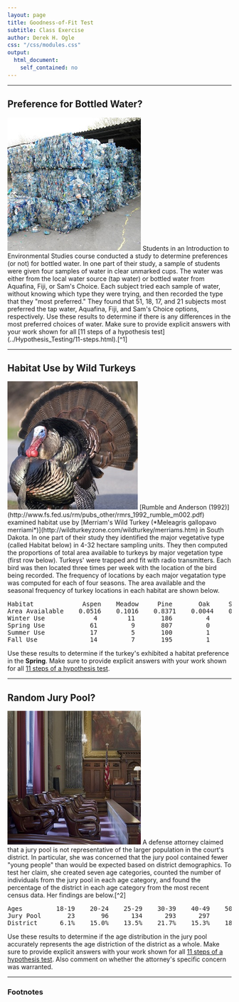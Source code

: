 ```yaml
---
layout: page
title: Goodness-of-Fit Test
subtitle: Class Exercise
author: Derek H. Ogle
css: "/css/modules.css"
output:
  html_document:
    self_contained: no
---
```


----

## Preference for Bottled Water?
<img src="../zimgs/bottled-water-waste.jpg" alt="Scales of Justice" class="img-right">
Students in an Introduction to Environmental Studies course conducted a study to determine preferences (or not) for bottled water.  In one part of their study, a sample of students were given four samples of water in clear unmarked cups.  The water was either from the local water source (tap water) or bottled water from Aquafina, Fiji, or Sam's Choice.  Each subject tried each sample of water, without knowing which type they were trying, and then recorded the type that they "most preferred."  They found that 51, 18, 17, and 21 subjects most preferred the tap water, Aquafina, Fiji, and Sam's Choice options, respectively.  Use these results to determine if there is any differences in the most preferred choices of water.  Make sure to provide explicit answers with your work shown for all [11 steps of a hypothesis test](../Hypothesis_Testing/11-steps.html).[^1]

----

## Habitat Use by Wild Turkeys
<img src="../zimgs/merriam-turkey.jpg" alt="Merriam's Turkey" class="img-right">
[Rumble and Anderson (1992)](http://www.fs.fed.us/rm/pubs_other/rmrs_1992_rumble_m002.pdf) examined habitat use by [Merriam's Wild Turkey (*Meleagris gallopavo merriami*)](http://wildturkeyzone.com/wildturkey/merriams.htm) in South Dakota.  In one part of their study they identified the major vegetative type (called Habitat below) in 4-32 hectare sampling units.  They then computed the proportions of total area available to turkeys by major vegetation type (first row below).  Turkeys' were trapped and fit with radio transmitters.  Each bird was then located three times per week with the location of the bird being recorded.  The frequency of locations by each major vegatation type was computed for each of four seasons.  The area available and the seasonal frequency of turkey locations in each habitat are shown below.

<pre>
Habitat             Aspen    Meadow     Pine       Oak     Spruce
Area Avaialable    0.0516    0.1016    0.8371    0.0044    0.0056
Winter Use             4        11       186         4         0         
Spring Use            61         9       807         0         1
Summer Use            17         5       100         1         3
Fall Use              14         7       195         1         1
</pre>

Use these results to determine if the turkey's exhibited a habitat preference in the **Spring**.  Make sure to provide explicit answers with your work shown for all [11 steps of a hypothesis test](../Hypothesis_Testing/11-steps.html).

----

## Random Jury Pool?
<img src="../zimgs/jury-box.jpg" alt="Jury Box" class="img-right">
A defense attorney claimed that a jury pool is not representative of the larger population in the court's district.  In particular, she was concerned that the jury pool contained fewer "young people" than would be expected based on district demographics.  To test her claim, she created seven age categories, counted the number of individuals from the jury pool in each age category, and found the percentage of the district in each age category from the most recent census data.  Her findings are below.[^2]

<pre>
Ages         18-19    20-24    25-29    30-39    40-49    50-64      65+
Jury Pool       23       96      134      293      297      380      113
District      6.1%    15.0%    13.5%    21.7%    15.3%    18.2%    10.2%
</pre>

Use these results to determine if the age distribution in the jury pool accurately represents the age distriction of the district as a whole.  Make sure to provide explicit answers with your work shown for all [11 steps of a hypothesis test](../Hypothesis_Testing/11-steps.html).  Also comment on whether the attorney's specific concern was warranted.

----

<h3>Footnotes</h3>

[^1]: This example is modified from [Lumsford and Fink (2010)](http://www.amstat.org/publications/jse/v18n1/lunsford.pdf)
[^2]: This example is modified from [these materials](http://www.unc.edu/~nielsen/soci708/mod9/soci708mod9_stata.pdf).
